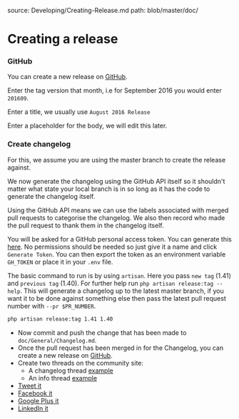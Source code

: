 source: Developing/Creating-Release.md
path: blob/master/doc/
# Creating a release

### GitHub
You can create a new release on [GitHub](https://github.com/librenms/librenms/releases/new).

Enter the tag version that month, i.e for September 2016 you would enter `201609`.

Enter a title, we usually use `August 2016 Release`

Enter a placeholder for the body, we will edit this later.

### Create changelog
For this, we assume you are using the master branch to create the release against.

We now generate the changelog using the GitHub API itself so it shouldn't matter what state your local branch is in so
long as it has the code to generate the changelog itself.

Using the GitHub API means we can use the labels associated with merged pull requests to categorise the changelog. We 
also then record who made the pull request to thank them in the changelog itself.

You will be asked for a GitHub personal access token. You can generate this [here](https://github.com/settings/tokens).
No permissions should be needed so just give it a name and click `Generate Token`. You can then export the token as an 
environment variable `GH_TOKEN` or place it in your `.env` file.

The basic command to run is by using `artisan`. Here you pass `new tag` (1.41) and `previous tag` (1.40). For further 
help run `php artisan release:tag --help`. This will generate a changelog up to the latest master branch, if you want 
it to be done against something else then pass the latest pull request number with `--pr $PR_NUMBER`. 

```bash
php artisan release:tag 1.41 1.40
```

  - Now commit and push the change that has been made to `doc/General/Changelog.md`.
  - Once the pull request has been merged in for the Changelog, you can create a new release on 
  [GitHub](https://github.com/librenms/librenms/releases/new).
  - Create two threads on the community site:
    - A changelog thread [example](https://community.librenms.org/t/v1-40-release-changelog-may-2018/4228/1)
    - An info thread [example](https://community.librenms.org/t/v1-40-may-2018-info/4229/)
  - [Tweet it](https://twitter.com/librenms)
  - [Facebook it](https://www.facebook.com/LibreNMS/)
  - [Google Plus it](https://plus.google.com/u/1/b/110467424837711353117/)
  - [LinkedIn it](https://www.linkedin.com/company/librenms/)